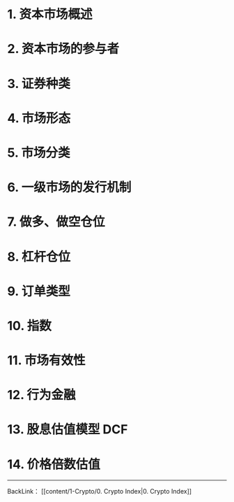 # 1. 资本市场概述

# 2. 资本市场的参与者
# 3. 证券种类
# 4. 市场形态
# 5. 市场分类
# 6. 一级市场的发行机制
# 7. 做多、做空仓位
# 8. 杠杆仓位
# 9. 订单类型
# 10. 指数
# 11. 市场有效性
# 12. 行为金融
# 13. 股息估值模型 DCF
# 14. 价格倍数估值

---
BackLink： [[content/1-Crypto/0. Crypto Index|0. Crypto Index]]